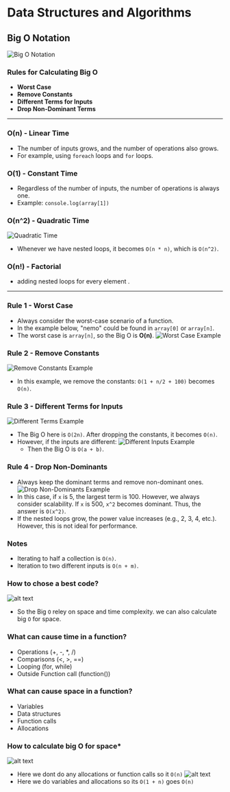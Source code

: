# Data Structures and Algorithms

## Big O Notation

![Big O Notation](image.png)

### Rules for Calculating Big O

- **Worst Case**
- **Remove Constants**
- **Different Terms for Inputs**
- **Drop Non-Dominant Terms**

---

### **O(n) - Linear Time**
- The number of inputs grows, and the number of operations also grows.
- For example, using `foreach` loops and `for` loops.

### **O(1) - Constant Time**
- Regardless of the number of inputs, the number of operations is always one.
- Example: `console.log(array[1])`

### **O(n^2) - Quadratic Time**
![Quadratic Time](image-5.png)
- Whenever we have nested loops, it becomes `O(n * n)`, which is `O(n^2)`.

### **O(n!) - Factorial**
- adding nested loops for every element .
---

### **Rule 1 - Worst Case**
- Always consider the worst-case scenario of a function.
- In the example below, "nemo" could be found in `array[0]` or `array[n]`.
- The worst case is `array[n]`, so the Big O is **O(n)**.
![Worst Case Example](image-1.png)

### **Rule 2 - Remove Constants**
![Remove Constants Example](image-2.png)
- In this example, we remove the constants: `O(1 + n/2 + 100)` becomes `O(n)`.

### **Rule 3 - Different Terms for Inputs**
![Different Terms Example](image-3.png)
- The Big O here is `O(2n)`. After dropping the constants, it becomes `O(n)`.
- However, if the inputs are different:
  ![Different Inputs Example](image-4.png)
  - Then the Big O is `O(a + b)`.

### **Rule 4 - Drop Non-Dominants**
- Always keep the dominant terms and remove non-dominant ones.
![Drop Non-Dominants Example](image-6.png)
- In this case, if `x` is 5, the largest term is 100. However, we always consider scalability. If `x` is 500, `x^2` becomes dominant. Thus, the answer is `O(x^2)`.
- If the nested loops grow, the power value increases (e.g., 2, 3, 4, etc.). However, this is not ideal for performance.

### **Notes**
- Iterating to half a collection is ```O(n)```. 
- Iteration to two different inputs is ```O(n + m)```.  

### **How to chose a best code?** 
![alt text](image-7.png)

- So the Big ```O``` reley on space and time complexity. we can also calculate big ```O``` for space.

### **What can cause time in a function?**
- Operations (+, -, *, /)
- Comparisons (<, >, ==)
- Looping (for, while)
- Outside Function call (function())

### **What can cause space in a function?**
- Variables
- Data structures
- Function calls
- Allocations

### **How to calculate big O for space***

![alt text](image-8.png)
- Here we dont do any allocations or function calls so it ```O(n)```
 ![alt text](image-9.png)
- Here we do variables and allocations so its ```O(1 + n)``` goes ```O(n)```

